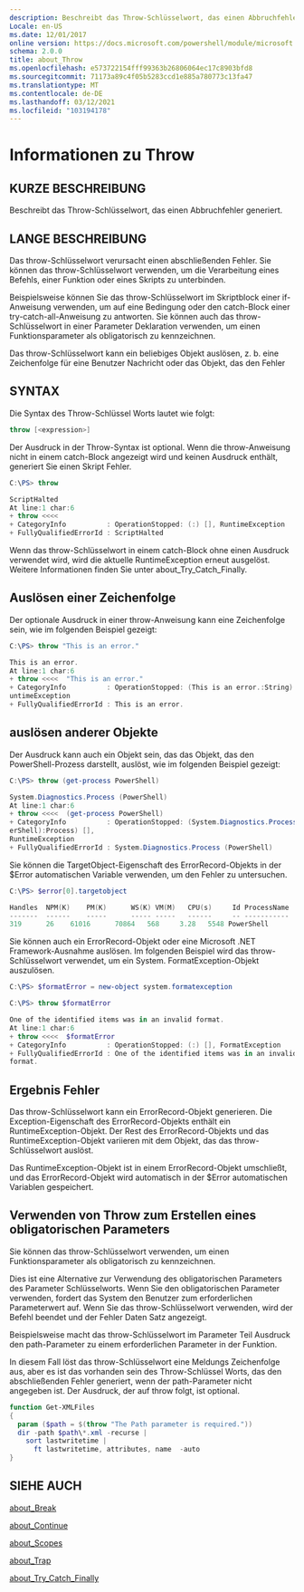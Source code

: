 ```yaml
---
description: Beschreibt das Throw-Schlüsselwort, das einen Abbruchfehler generiert.
Locale: en-US
ms.date: 12/01/2017
online version: https://docs.microsoft.com/powershell/module/microsoft.powershell.core/about/about_throw?view=powershell-5.1&WT.mc_id=ps-gethelp
schema: 2.0.0
title: about_Throw
ms.openlocfilehash: e573722154fff99363b26806064ec17c8903bfd8
ms.sourcegitcommit: 71173a89c4f05b5283ccd1e885a780773c13fa47
ms.translationtype: MT
ms.contentlocale: de-DE
ms.lasthandoff: 03/12/2021
ms.locfileid: "103194178"
---
```

# <a name="about-throw"></a>Informationen zu Throw

## <a name="short-description"></a>KURZE BESCHREIBUNG

Beschreibt das Throw-Schlüsselwort, das einen Abbruchfehler generiert.

## <a name="long-description"></a>LANGE BESCHREIBUNG

Das throw-Schlüsselwort verursacht einen abschließenden Fehler. Sie können das throw-Schlüsselwort verwenden, um die Verarbeitung eines Befehls, einer Funktion oder eines Skripts zu unterbinden.

Beispielsweise können Sie das throw-Schlüsselwort im Skriptblock einer if-Anweisung verwenden, um auf eine Bedingung oder den catch-Block einer try-catch-all-Anweisung zu antworten. Sie können auch das throw-Schlüsselwort in einer Parameter Deklaration verwenden, um einen Funktionsparameter als obligatorisch zu kennzeichnen.

Das throw-Schlüsselwort kann ein beliebiges Objekt auslösen, z. b. eine Zeichenfolge für eine Benutzer Nachricht oder das Objekt, das den Fehler

## <a name="syntax"></a>SYNTAX

Die Syntax des Throw-Schlüssel Worts lautet wie folgt:

```powershell
throw [<expression>]
```

Der Ausdruck in der Throw-Syntax ist optional. Wenn die throw-Anweisung nicht in einem catch-Block angezeigt wird und keinen Ausdruck enthält, generiert Sie einen Skript Fehler.

```powershell
C:\PS> throw

ScriptHalted
At line:1 char:6
+ throw <<<<
+ CategoryInfo          : OperationStopped: (:) [], RuntimeException
+ FullyQualifiedErrorId : ScriptHalted
```

Wenn das throw-Schlüsselwort in einem catch-Block ohne einen Ausdruck verwendet wird, wird die aktuelle RuntimeException erneut ausgelöst. Weitere Informationen finden Sie unter about_Try_Catch_Finally.

## <a name="throwing-a-string"></a>Auslösen einer Zeichenfolge

Der optionale Ausdruck in einer throw-Anweisung kann eine Zeichenfolge sein, wie im folgenden Beispiel gezeigt:

```powershell
C:\PS> throw "This is an error."

This is an error.
At line:1 char:6
+ throw <<<<  "This is an error."
+ CategoryInfo          : OperationStopped: (This is an error.:String) [], R
untimeException
+ FullyQualifiedErrorId : This is an error.
```

## <a name="throwing-other-objects"></a>auslösen anderer Objekte

Der Ausdruck kann auch ein Objekt sein, das das Objekt, das den PowerShell-Prozess darstellt, auslöst, wie im folgenden Beispiel gezeigt:

```powershell
C:\PS> throw (get-process PowerShell)

System.Diagnostics.Process (PowerShell)
At line:1 char:6
+ throw <<<<  (get-process PowerShell)
+ CategoryInfo          : OperationStopped: (System.Diagnostics.Process (Pow
erShell):Process) [],
RuntimeException
+ FullyQualifiedErrorId : System.Diagnostics.Process (PowerShell)
```

Sie können die TargetObject-Eigenschaft des ErrorRecord-Objekts in der $Error automatischen Variable verwenden, um den Fehler zu untersuchen.

```powershell
C:\PS> $error[0].targetobject

Handles  NPM(K)    PM(K)      WS(K) VM(M)   CPU(s)     Id ProcessName
-------  ------    -----      ----- -----   ------     -- -----------
319      26    61016      70864   568     3.28   5548 PowerShell
```

Sie können auch ein ErrorRecord-Objekt oder eine Microsoft .NET Framework-Ausnahme auslösen. Im folgenden Beispiel wird das throw-Schlüsselwort verwendet, um ein System. FormatException-Objekt auszulösen.

```powershell
C:\PS> $formatError = new-object system.formatexception

C:\PS> throw $formatError

One of the identified items was in an invalid format.
At line:1 char:6
+ throw <<<<  $formatError
+ CategoryInfo          : OperationStopped: (:) [], FormatException
+ FullyQualifiedErrorId : One of the identified items was in an invalid
format.
```

## <a name="resulting-error"></a>Ergebnis Fehler

Das throw-Schlüsselwort kann ein ErrorRecord-Objekt generieren. Die Exception-Eigenschaft des ErrorRecord-Objekts enthält ein RuntimeException-Objekt. Der Rest des ErrorRecord-Objekts und das RuntimeException-Objekt variieren mit dem Objekt, das das throw-Schlüsselwort auslöst.

Das RuntimeException-Objekt ist in einem ErrorRecord-Objekt umschließt, und das ErrorRecord-Objekt wird automatisch in der $Error automatischen Variablen gespeichert.

## <a name="using-throw-to-create-a-mandatory-parameter"></a>Verwenden von Throw zum Erstellen eines obligatorischen Parameters

Sie können das throw-Schlüsselwort verwenden, um einen Funktionsparameter als obligatorisch zu kennzeichnen.

Dies ist eine Alternative zur Verwendung des obligatorischen Parameters des Parameter Schlüsselworts. Wenn Sie den obligatorischen Parameter verwenden, fordert das System den Benutzer zum erforderlichen Parameterwert auf. Wenn Sie das throw-Schlüsselwort verwenden, wird der Befehl beendet und der Fehler Daten Satz angezeigt.

Beispielsweise macht das throw-Schlüsselwort im Parameter Teil Ausdruck den path-Parameter zu einem erforderlichen Parameter in der Funktion.

In diesem Fall löst das throw-Schlüsselwort eine Meldungs Zeichenfolge aus, aber es ist das vorhanden sein des Throw-Schlüssel Worts, das den abschließenden Fehler generiert, wenn der path-Parameter nicht angegeben ist. Der Ausdruck, der auf throw folgt, ist optional.

```powershell
function Get-XMLFiles
{
  param ($path = $(throw "The Path parameter is required."))
  dir -path $path\*.xml -recurse |
    sort lastwritetime |
      ft lastwritetime, attributes, name  -auto
}
```

## <a name="see-also"></a>SIEHE AUCH

[about_Break](about_Break.md)

[about_Continue](about_Continue.md)

[about_Scopes](about_Scopes.md)

[about_Trap](about_Trap.md)

[about_Try_Catch_Finally](about_Try_Catch_Finally.md)
